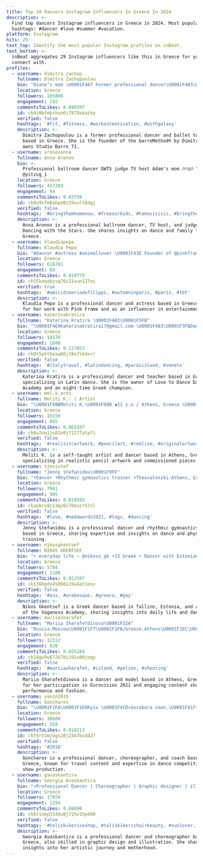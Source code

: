 ```yaml
---
title: Top 10 Dancers Instagram Influencers In Greece In 2024
description: >-
  Find top dancers Instagram influencers in Greece in 2024. Most popular
  hashtags: #dancer #love #summer #vacation.
platform: Instagram
hits: 29
text_top: Identify the most popular Instagram profiles on inBeat.
text_bottom: >-
  inBeat aggregates 29 Instagram influencers like this in Greece for you to
  connect with.
profiles:
  - username: dimitra_zachop
    fullname: Dimitra Zachopoulou
    bio: "Dione’s mom \U0001F467 Former professional dancer\U0001F483\U0001F3FC Founder of #barreMethod®️byDimitra\U0001FA70 Owner #StudioBarre71#mypinkworld Ballet teacher\U0001F380 Book worm \U0001F4DAArt lover\U0001F4AB"
    location: Greece
    followers: 105860
    engagement: 192
    commentsToLikes: 0.049397
    id: ck8t0bfmbrhun0j7879xkasky
    verified: false
    hashtags: '#fit, #fitness, #workoutmotivation, #withgalaxy'
    description: >-
      Dimitra Zachopoulou is a former professional dancer and ballet teacher
      based in Greece. She is the founder of the barreMethod® by Dimitra and
      owns Studio Barre 71.
  - username: aronovanna
    fullname: Anna Aronov
    bio: >-
      Professional ballroom dancer DWTS judge TV host Adam’s mom לכל הפניות
      @yitzug_1
    location: Greece
    followers: 417203
    engagement: 94
    commentsToLikes: 0.03756
    id: ck0u9sfm8ahpp0i19xultbdgj
    verified: false
    hashtags: '#bringthemhomenow, #freeourkids, #hamasisisis, #bringthemhome'
    description: >-
      Anna Aronov is a professional ballroom dancer, TV host, and judge on
      Dancing with the Stars. She shares insights on dance and family life from
      Greece.
  - username: klaudiapepa
    fullname: Klaudia Pepa
    bio: "#dancer #actress #animallover \U0001F43E Founder of @pinkframe_ \U0001F3AC @influ_endo"
    location: Greece
    followers: 618781
    engagement: 69
    commentsToLikes: 0.019779
    id: ck55kaqxbyvq70i11xun127ni
    verified: true
    hashtags: '#amicidimariadefilippi, #autumninparis, #paris, #tbt'
    description: >-
      Klaudia Pepa is a professional dancer and actress based in Greece, known
      for her work with Pink Frame and as an influencer in entertainment.
  - username: katerinakratira
    fullname: "Katerina Kratira \U0001F483\U0001F3FB"
    bio: "\U0001F4E9katerinakratira17@gmail.com \U0001F483\U0001F3FBDancer & Teacher ♥️Owner @lovetodance_dancesportacademy \U0001F3C6 8 Times Greek Champion"
    location: Greece
    followers: 14176
    engagement: 1048
    commentsToLikes: 0.127053
    id: ck8t5phtkaswb0j78o7l64xrr
    verified: false
    hashtags: '#italytravel, #latindancing, #parosisland, #veneto'
    description: >-
      Katerina Kratira is a professional dancer and teacher based in Greece,
      specializing in Latin dance. She is the owner of Love to Dance Dancesport
      Academy and an eight-time Greek champion.
  - username: mel.k.arts
    fullname: Meliti K.♡ | Artist
    bio: "\U0001F98BMeliti K.\U0001F98B ▪️21 y.o / Athens, Greece \U0001F1EC\U0001F1F7 ▪️Self taught artist / Dancer ▪️DM for Commissions/Orders ♡"
    location: Greece
    followers: 19156
    engagement: 845
    commentsToLikes: 0.063347
    id: ck6u2vwjju83x0j7127fatp7i
    verified: false
    hashtags: '#realisitcartwork, #pencilart, #realism, #originalartwork'
    description: >-
      Meliti K. is a self-taught artist and dancer based in Athens, Greece,
      specializing in realistic pencil artwork and commissioned pieces.
  - username: tzenistef
    fullname: "Jenny Stefanidou\U0001F9FF"
    bio: "•Dancer •Rhythmic gymnastics trainer •Thessaloniki-Athens, Greece\U0001F1EC\U0001F1F7"
    location: Greece
    followers: 7981
    engagement: 905
    commentsToLikes: 0.018505
    id: ckapbru9z13qu0i78euzr57zl
    verified: false
    hashtags: '#love, #madawards2021, #legs, #dancing'
    description: >-
      Jenny Stefanidou is a professional dancer and rhythmic gymnastics trainer
      based in Greece, sharing expertise and insights on dance and physical
      training.
  - username: nikosgkentsef
    fullname: NIKOS GKENTSEF
    bio: "• everyday life ~ @nikoss_gk •23 Greek • Dancer with Estonian National Ballet \U0001F1EA\U0001F1EA •Vaganova Academy Graduate \U0001F1F7\U0001F1FA \U0001F4CDTallinn, Estonia"
    location: Greece
    followers: 5798
    engagement: 1188
    commentsToLikes: 0.012597
    id: ck1360gdv458b0i19u4at1oxv
    verified: false
    hashtags: '#ass, #arabesque, #greece, #gay'
    description: >-
      Nikos Gkentsef is a Greek dancer based in Tallinn, Estonia, and a graduate
      of the Vaganova Academy, sharing insights into daily life and dance.
  - username: mariiasharafet
    fullname: "Mariia Sharafetdinova\U0001F32A"
    bio: "Russia.Moscow\U0001F1F7\U0001F1FA/Greece.Athens\U0001F1EC\U0001F1F7 mane4ka-sharafet@mail.ru DANCER MODEL EUROVISION 2021 \U0001F1E8\U0001F1FE⬇️"
    location: Greece
    followers: 12312
    engagement: 830
    commentsToLikes: 0.025204
    id: ck14gu9u672670i191u90joqy
    verified: false
    hashtags: '#mariiasharafet, #island, #pelion, #shooting'
    description: >-
      Mariia Sharafetdinova is a dancer and model based in Athens, Greece, known
      for her participation in Eurovision 2021 and engaging content showcasing
      performance and fashion.
  - username: yanin2015
    fullname: Goncharov
    bio: "\U0001F1FA\U0001F1E6Kyiv \U0001F4CD✈️borabora soon.\U0001F41F☀️ Traveler\U0001F30A Twice World Champion,Choreographer,Professional Dancer, coach, judge,show production #yanin2015 @yanin2015"
    location: Greece
    followers: 30600
    engagement: 558
    commentsToLikes: 0.010213
    id: ckf5r53mjbgs20j2347bvd427
    verified: false
    hashtags: '#2018'
    description: >-
      Goncharov is a professional dancer, choreographer, and coach based in
      Greece, known for travel content and expertise in dance competitions and
      show production.
  - username: gavaskantira
    fullname: Georgia Avaskantira
    bio: ">Professional Dancer | Choreographer | Graphic designer | illustrator @parisianou.gr | > mother of a prince \U0001F476\U0001F3FC •I wish my eyes could take photos•"
    location: Greece
    followers: 17859
    engagement: 1294
    commentsToLikes: 0.08698
    id: ck6tiomp314du0j71hv1hp960
    verified: false
    hashtags: '#teliskikeriseshop, #teliskikerishairbeauty, #sunlover, #6monthsold'
    description: >-
      Georgia Avaskantira is a professional dancer and choreographer based in
      Greece, also skilled in graphic design and illustration. She shares
      insights into her artistic journey and motherhood.
---
```


